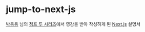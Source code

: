 # jump-to-next-js
 [박응용](https://github.com/pahkey) 님의 [점프 투 시리즈](https://wikidocs.net/book/1)에서 영감을 받아 작성하게 된 [Next.js](https://nextjs.org/) 설명서
